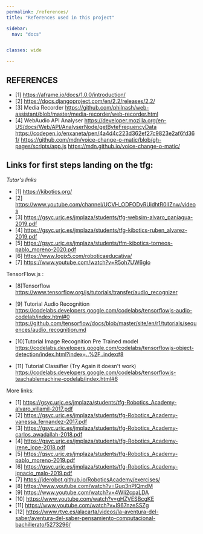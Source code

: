```yaml
---
permalink: /references/
title: "References used in this project"

sidebar:
  nav: "docs"


classes: wide

---
```



## REFERENCES

  - [1] https://aframe.io/docs/1.0.0/introduction/ 
  - [2] https://docs.djangoproject.com/en/2.2/releases/2.2/
  - [3] Media Recorder https://github.com/philnash/web-assistant/blob/master/media-recorder/web-recorder.html
  - [4] WebAudio API Analyser https://developer.mozilla.org/en-US/docs/Web/API/AnalyserNode/getByteFrequencyData
      https://codepen.io/enxaneta/pen/4a4d4c223d362ef27c9823e2af6fd361/ 
      https://github.com/mdn/voice-change-o-matic/blob/gh-pages/scripts/app.js
      https://mdn.github.io/voice-change-o-matic/


## Links for first steps landing on the tfg:
*Tutor's links*
  - [1] https://kibotics.org/
  - [2] https://www.youtube.com/channel/UCVH_ODFODyRUidhtR0IIZnw/videos
  - [3] https://gsyc.urjc.es/jmplaza/students/tfg-websim-alvaro_paniagua-2019.pdf
  - [4] https://gsyc.urjc.es/jmplaza/students/tfg-kibotics-ruben_alvarez-2019.pdf
  - [5] https://gsyc.urjc.es/jmplaza/students/tfm-kibotics-torneos-pablo_moreno-2020.pdf
  - [6] https://www.logix5.com/roboticaeducativa/
  - [7] https://www.youtube.com/watch?v=R5oh7UW6gIo
  
  TensorFlow.js :
  - [8]Tensorflow https://www.tensorflow.org/js/tutorials/transfer/audio_recognizer
  - [9] Tutorial Audio Recognition https://codelabs.developers.google.com/codelabs/tensorflowjs-audio-codelab/index.html#0
https://github.com/tensorflow/docs/blob/master/site/en/r1/tutorials/sequences/audio_recognition.md  

  - [10]Tutorial Image Recognition Pre Trained model  https://codelabs.developers.google.com/codelabs/tensorflowjs-object-detection/index.html?index=..%2F..index#8
  - [11] Tutorial Classifier  (Try Again it doesn't work) https://codelabs.developers.google.com/codelabs/tensorflowjs-teachablemachine-codelab/index.html#6
  
  More links:
  - [1] https://gsyc.urjc.es/jmplaza/students/tfg-Robotics_Academy-alvaro_villamil-2017.pdf
  - [2] https://gsyc.urjc.es/jmplaza/students/tfg-Robotics_Academy-vanessa_fernandez-2017.pdf
  - [3] https://gsyc.urjc.es/jmplaza/students/tfg-Robotics_Academy-carlos_awadallah-2018.pdf
  - [4]  https://gsyc.urjc.es/jmplaza/students/tfg-Robotics_Academy-irene_lope-2018.pdf
  - [5] https://gsyc.urjc.es/jmplaza/students/tfg-Robotics_Academy-pablo_moreno-2019.pdf
  - [6] https://gsyc.urjc.es/jmplaza/students/tfg-Robotics_Academy-ignacio_malo-2019.pdf
  - [7] https://jderobot.github.io/RoboticsAcademy/exercises/
  - [8] https://www.youtube.com/watch?v=Guq3nPIQmdM
  - [9] https://www.youtube.com/watch?v=4WIi2cpaLDA
  - [10] https://www.youtube.com/watch?v=gHZVESBcgKE
  - [11] https://www.youtube.com/watch?v=I967nzeSSZg
  - [12] https://www.rtve.es/alacarta/videos/la-aventura-del-saber/aventura-del-saber-pensamiento-computacional-bachillerato/5273296/
